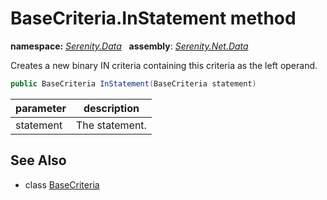 # BaseCriteria.InStatement method
**namespace:** *[Serenity.Data](../../README.md#serenity.data-namespace)*   **assembly**: *[Serenity.Net.Data](../../README.md)*

Creates a new binary IN criteria containing this criteria as the left operand.

```csharp
public BaseCriteria InStatement(BaseCriteria statement)
```

| parameter | description |
| --- | --- |
| statement | The statement. |

## See Also

* class [BaseCriteria](../BaseCriteria.md)